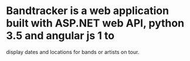 # Bandtracker is a web application built with ASP.NET web API, python 3.5 and angular js 1 to
display dates and locations for bands or artists on tour.
